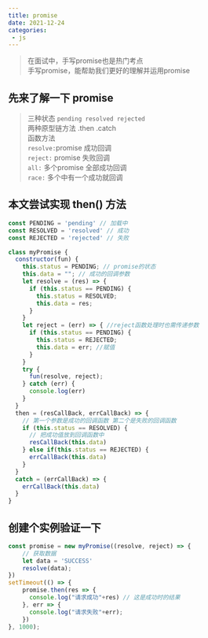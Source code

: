 ```yaml
---
title: promise
date: 2021-12-24
categories:
 - js
---
```


>在面试中，手写promise也是热门考点\
>手写promise，能帮助我们更好的理解并运用promise

## 先来了解一下 promise

>三种状态 `pending resolved rejected`\
>两种原型链方法 .then .catch\
>函数方法\
>  `resolve:`promise 成功回调\
> `reject:` promise  失败回调\
> `all:`    多个promise 全部成功回调\
>`race:`  多个中有一个成功就回调

## 本文尝试实现 then() 方法
```js
const PENDING = 'pending' // 加载中
const RESOLVED = 'resolved' // 成功
const REJECTED = 'rejected' // 失败

class myPromise {
  constructor(fun) {
    this.status = PENDING; // promise的状态
    this.data = ""; // 成功的回调参数
    let resolve = (res) => {
      if (this.status == PENDING) {
        this.status = RESOLVED;
        this.data = res;
      }
    }
    let reject = (err) => { //reject函数处理时也需传递参数
      if (this.status == PENDING) {
        this.status = REJECTED;
        this.data = err; //赋值
      }
    }
    try {
      fun(resolve, reject);
    } catch (err) {
      console.log(err)
    }
  }
  then = (resCallBack, errCallBack) => {
    // 第一个参数是成功的回调函数 第二个是失败的回调函数
    if (this.status == RESOLVED) {
      // 把成功值放到回调函数中
      resCallBack(this.data)
    } else if(this.status == REJECTED) {
      errCallBack(this.data)
    }
  }
  catch = (errCallBack) => {
    errCallBack(this.data)
  }
}

```
## 创建个实例验证一下
```js
const promise = new myPromise((resolve, reject) => {
    // 获取数据
    let data = 'SUCCESS'
    resolve(data);
})
setTimeout(() => {
    promise.then(res => {
      console.log("请求成功"+res) // 这是成功时的结果
    }, err => {
      console.log("请求失败"+err);
    })
}, 1000);
```
<Valine/>
